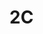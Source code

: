 # 2C
<!DOCTIPE html>

<html>
    <head>

   <meta charset="UTF-8">
   <meta name="viewport" content="width=device-width, initial-scarle=1.0">
   <title>AluraBooks</title>
   <link rel="stylesheet" href="sryles.css>

   
   </head>
    :root{
        --cor-de-fundo: #EBECEE;
    }





    <body>
    body {
        background-color: var (--cor-de-fundo);
    }
    <body>
    <h1>Alurabook</h1>
    <h1> {
        background-color: white;
    }
       

     

    </body>
</html>